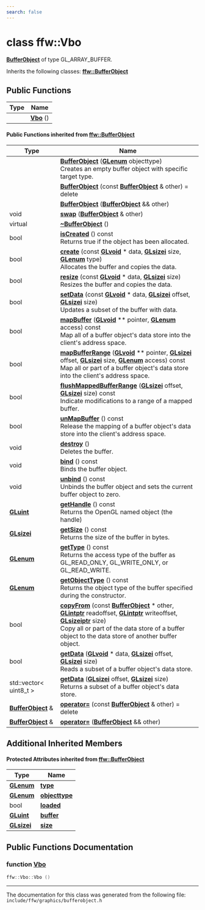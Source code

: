 ```yaml
---
search: false
---
```


# class ffw::Vbo

**[BufferObject](classffw_1_1_buffer_object.md)** of type GL\_ARRAY\_BUFFER. 


Inherits the following classes: **[ffw::BufferObject](classffw_1_1_buffer_object.md)**

## Public Functions

|Type|Name|
|-----|-----|
||[**Vbo**](classffw_1_1_vbo.md#1aa8ac613273284a924eb48b2c892c6811) () |


#### Public Functions inherited from [ffw::BufferObject](classffw_1_1_buffer_object.md)

|Type|Name|
|-----|-----|
||[**BufferObject**](classffw_1_1_buffer_object.md#1af6a7dd8584b02465d3f74bf33a53c3b3) (**[GLenum](glcorearb_8h.md#1a7efd7809e1632cdae75603fd1fee61c0)** objecttype) <br>Creates an empty buffer object with specific target type. |
||[**BufferObject**](classffw_1_1_buffer_object.md#1ad6ff999336983d34e3c26717dc1d5fea) (const **[BufferObject](classffw_1_1_buffer_object.md)** & other) = delete |
||[**BufferObject**](classffw_1_1_buffer_object.md#1a37f7b9c01158768e2aba85b231e576a6) (**[BufferObject](classffw_1_1_buffer_object.md)** && other) |
|void|[**swap**](classffw_1_1_buffer_object.md#1aadaaee6d8097e3d458e1de6ba045a3e1) (**[BufferObject](classffw_1_1_buffer_object.md)** & other) |
|virtual |[**~BufferObject**](classffw_1_1_buffer_object.md#1a00c4c0a161af2fff85a8a13f4bc5df53) () |
|bool|[**isCreated**](classffw_1_1_buffer_object.md#1a877ea57b654445340f681833f4653554) () const <br>Returns true if the object has been allocated. |
|bool|[**create**](classffw_1_1_buffer_object.md#1a605d4541122f61b255791cb5ecc3f32a) (const **[GLvoid](glcorearb_8h.md#1a1e5eb1ac5e47603cc80ab58338b92393)** \* data, **[GLsizei](glcorearb_8h.md#1a9289d5b99dc1f27f01480360f2e18ae0)** size, **[GLenum](glcorearb_8h.md#1a7efd7809e1632cdae75603fd1fee61c0)** type) <br>Allocates the buffer and copies the data. |
|bool|[**resize**](classffw_1_1_buffer_object.md#1aa9c35e57bddd038de4e3586307a202db) (const **[GLvoid](glcorearb_8h.md#1a1e5eb1ac5e47603cc80ab58338b92393)** \* data, **[GLsizei](glcorearb_8h.md#1a9289d5b99dc1f27f01480360f2e18ae0)** size) <br>Resizes the buffer and copies the data. |
|bool|[**setData**](classffw_1_1_buffer_object.md#1af604b29c8a40a0cb6a4242e8a3691edb) (const **[GLvoid](glcorearb_8h.md#1a1e5eb1ac5e47603cc80ab58338b92393)** \* data, **[GLsizei](glcorearb_8h.md#1a9289d5b99dc1f27f01480360f2e18ae0)** offset, **[GLsizei](glcorearb_8h.md#1a9289d5b99dc1f27f01480360f2e18ae0)** size) <br>Updates a subset of the buffer with data. |
|bool|[**mapBuffer**](classffw_1_1_buffer_object.md#1a82152741f657ce0b7b23f82b5b7def0e) (**[GLvoid](glcorearb_8h.md#1a1e5eb1ac5e47603cc80ab58338b92393)** \*\* pointer, **[GLenum](glcorearb_8h.md#1a7efd7809e1632cdae75603fd1fee61c0)** access) const <br>Map all of a buffer object's data store into the client's address space. |
|bool|[**mapBufferRange**](classffw_1_1_buffer_object.md#1acdb9c4d83d401afb2aa999eac18bd9ad) (**[GLvoid](glcorearb_8h.md#1a1e5eb1ac5e47603cc80ab58338b92393)** \*\* pointer, **[GLsizei](glcorearb_8h.md#1a9289d5b99dc1f27f01480360f2e18ae0)** offset, **[GLsizei](glcorearb_8h.md#1a9289d5b99dc1f27f01480360f2e18ae0)** size, **[GLenum](glcorearb_8h.md#1a7efd7809e1632cdae75603fd1fee61c0)** access) const <br>Map all or part of a buffer object's data store into the client's address space. |
|bool|[**flushMappedBufferRange**](classffw_1_1_buffer_object.md#1ab54d196e3fe00584e9a052ea4dcbba35) (**[GLsizei](glcorearb_8h.md#1a9289d5b99dc1f27f01480360f2e18ae0)** offset, **[GLsizei](glcorearb_8h.md#1a9289d5b99dc1f27f01480360f2e18ae0)** size) const <br>Indicate modifications to a range of a mapped buffer. |
|bool|[**unMapBuffer**](classffw_1_1_buffer_object.md#1afbded962211ca5793ce084407ff22c35) () const <br>Release the mapping of a buffer object's data store into the client's address space. |
|void|[**destroy**](classffw_1_1_buffer_object.md#1a1eb4517db98b66ff15203f0d0cd5b09a) () <br>Deletes the buffer. |
|void|[**bind**](classffw_1_1_buffer_object.md#1aea63671d9f693c6579de3687d3c86522) () const <br>Binds the buffer object. |
|void|[**unbind**](classffw_1_1_buffer_object.md#1ae1b6294bf453ce5dc502e5a709a3602b) () const <br>Unbinds the buffer object and sets the current buffer object to zero. |
|**[GLuint](glcorearb_8h.md#1aa311c7f0d6ec4f1a33f9235c3651b86b)**|[**getHandle**](classffw_1_1_buffer_object.md#1a91a092c89eefb6283c661286eed97c0b) () const <br>Returns the OpenGL named object (the handle) |
|**[GLsizei](glcorearb_8h.md#1a9289d5b99dc1f27f01480360f2e18ae0)**|[**getSize**](classffw_1_1_buffer_object.md#1a0826254d4cc963579df7d30be4dc6df0) () const <br>Returns the size of the buffer in bytes. |
|**[GLenum](glcorearb_8h.md#1a7efd7809e1632cdae75603fd1fee61c0)**|[**getType**](classffw_1_1_buffer_object.md#1ad65206cc6584279f50cf0c5bdf322b48) () const <br>Returns the access type of the buffer as GL\_READ\_ONLY, GL\_WRITE\_ONLY, or GL\_READ\_WRITE. |
|**[GLenum](glcorearb_8h.md#1a7efd7809e1632cdae75603fd1fee61c0)**|[**getObjectType**](classffw_1_1_buffer_object.md#1a372036e3985b38fa018a92cc1981d13a) () const <br>Returns the object type of the buffer specified during the constructor. |
|bool|[**copyFrom**](classffw_1_1_buffer_object.md#1a27f6a31a9969d1df3760929a2ab52c33) (const **[BufferObject](classffw_1_1_buffer_object.md)** \* other, **[GLintptr](glcorearb_8h.md#1a0374caf1f25a139da21f84d81f637c23)** readoffset, **[GLintptr](glcorearb_8h.md#1a0374caf1f25a139da21f84d81f637c23)** writeoffset, **[GLsizeiptr](glcorearb_8h.md#1aa4edc01036f13fcf17e0b1baf6c70ea7)** size) <br>Copy all or part of the data store of a buffer object to the data store of another buffer object. |
|bool|[**getData**](classffw_1_1_buffer_object.md#1af5c46513c50ba9c093e21e176e42b92a) (**[GLvoid](glcorearb_8h.md#1a1e5eb1ac5e47603cc80ab58338b92393)** \* data, **[GLsizei](glcorearb_8h.md#1a9289d5b99dc1f27f01480360f2e18ae0)** offset, **[GLsizei](glcorearb_8h.md#1a9289d5b99dc1f27f01480360f2e18ae0)** size) <br>Reads a subset of a buffer object's data store. |
|std::vector< uint8\_t >|[**getData**](classffw_1_1_buffer_object.md#1a0d137e4c96b18846ff983676f87f0631) (**[GLsizei](glcorearb_8h.md#1a9289d5b99dc1f27f01480360f2e18ae0)** offset, **[GLsizei](glcorearb_8h.md#1a9289d5b99dc1f27f01480360f2e18ae0)** size) <br>Returns a subset of a buffer object's data store. |
|**[BufferObject](classffw_1_1_buffer_object.md)** &|[**operator=**](classffw_1_1_buffer_object.md#1a91e529ace60c203a072fa90c36296330) (const **[BufferObject](classffw_1_1_buffer_object.md)** & other) = delete |
|**[BufferObject](classffw_1_1_buffer_object.md)** &|[**operator=**](classffw_1_1_buffer_object.md#1a5c27a28aff387d5695427b4516ae5b91) (**[BufferObject](classffw_1_1_buffer_object.md)** && other) |


## Additional Inherited Members

#### Protected Attributes inherited from [ffw::BufferObject](classffw_1_1_buffer_object.md)

|Type|Name|
|-----|-----|
|**[GLenum](glcorearb_8h.md#1a7efd7809e1632cdae75603fd1fee61c0)**|[**type**](classffw_1_1_buffer_object.md#1a46d80f435e947073be9a3ac22b713a3d)|
|**[GLenum](glcorearb_8h.md#1a7efd7809e1632cdae75603fd1fee61c0)**|[**objecttype**](classffw_1_1_buffer_object.md#1a372e9b7345b0ba283a9204efe3e48bf0)|
|bool|[**loaded**](classffw_1_1_buffer_object.md#1a6e9ced3549b696dd81b944738b5216c9)|
|**[GLuint](glcorearb_8h.md#1aa311c7f0d6ec4f1a33f9235c3651b86b)**|[**buffer**](classffw_1_1_buffer_object.md#1a447868d7892c8912a42786e149c4734b)|
|**[GLsizei](glcorearb_8h.md#1a9289d5b99dc1f27f01480360f2e18ae0)**|[**size**](classffw_1_1_buffer_object.md#1acb5ab72500d6ee93fd1796cdf499f3ab)|


## Public Functions Documentation

### function <a id="1aa8ac613273284a924eb48b2c892c6811" href="#1aa8ac613273284a924eb48b2c892c6811">Vbo</a>

```cpp
ffw::Vbo::Vbo ()
```





----------------------------------------
The documentation for this class was generated from the following file: `include/ffw/graphics/bufferobject.h`
